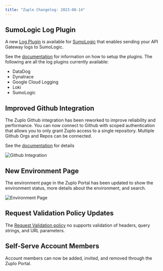 ```yaml
---
title: "Zuplo Changelog: 2023-08-14"
---
```


## SumoLogic Log Plugin

A new [Log Plugin](https://zuplo.com/docs/articles/log-plugins) is available for
[SumoLogic](https://www.sumologic.com/) that enables sending your API Gateway
logs to SumoLogic.

See the [documentation](https://zuplo.com/docs/articles/log-plugins) for
information on how to setup the plugins. The following are all the log plugins
currently available:

- DataDog
- Dynatrace
- Google Cloud Logging
- Loki
- SumoLogic

## Improved Github Integration

The Zuplo Github integration has been reworked to improve reliability and
performance. You can now connect to Github with scoped authentication that
allows you to only grant Zuplo access to a single repository. Multiple Github
Orgs and Repos can be connected.

See the [documentation](https://zuplo.com/docs/articles/github-source-control)
for details

![Github Integration](https://cdn.zuplo.com/assets/f7247c52-47e0-4661-8551-aa6061256d1f.png)

## New Environment Page

The environment page in the Zuplo Portal has been updated to show the
environment status, more details about the environment, and search.

![Environment Page](https://cdn.zuplo.com/assets/c644d69f-2b03-424e-877c-6e7341092721.png)

## Request Validation Policy Updates

The
[Request Validation policy](https://zuplo.com/docs/policies/request-validation-inbound)
no supports validation of headers, query strings, and URL parameters.

## Self-Serve Account Members

Account members can now be added, invited, and removed through the Zuplo Portal.
